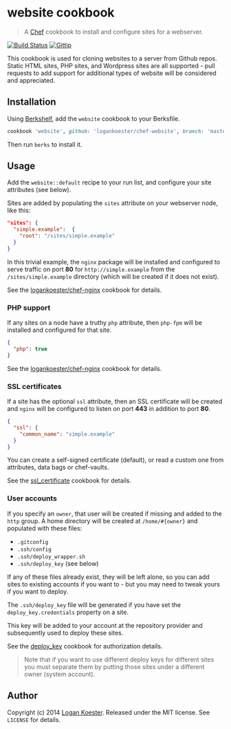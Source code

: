 # website cookbook
> A [Chef](http://getchef.com/) cookbook to install and configure sites for a webserver.

[![Build Status](http://ci.ldk.io/logankoester/chef-website/badge)](http://ci.ldk.io/logankoester/chef-website/)
[![Gittip](http://img.shields.io/gittip/logankoester.png)](https://www.gittip.com/logankoester/)

This cookbook is used for cloning websites to a server from Github repos. Static HTML sites, PHP sites, and Wordpress sites are all supported - pull requests to add support for additional types of website will be considered and appreciated.

## Installation

Using [Berkshelf](http://berkshelf.com/), add the `website` cookbook to your Berksfile.

```ruby
cookbook 'website', github: 'logankoester/chef-website', branch: 'master'
```
Then run `berks` to install it.

## Usage

Add the `website::default` recipe to your run list, and configure your site attributes (see below).

Sites are added by populating the `sites` attribute on your webserver node, like this:

```json
"sites": {
  "simple.example":  {
    "root": "/sites/simple.example"
  }
}
```

In this trivial example, the `nginx` package will be installed and configured to serve traffic on port **80** for `http://simple.example` from the `/sites/simple.example` directory (which will be created if it does not exist).

See the [logankoester/chef-nginx](github.com/logankoester/chef-nginx) cookbook for details.

### PHP support

If any sites on a node have a truthy `php` attribute, then `php-fpm` will be installed and configured for that site.

```json
{ 
  "php": true
}
```

See the [logankoester/chef-nginx](github.com/logankoester/chef-nginx) cookbook for details.

### SSL certificates

If a site has the optional `ssl` attribute, then an SSL certificate will be created and `nginx` will be configured to listen on port **443** in addition to port **80**.

```json
{ 
  "ssl": {
    "common_name": "simple.example"
  }
}
```

You can create a self-signed certificate (default), or read a custom one from attributes, data bags or chef-vaults.

See the [ssl_certificate](https://supermarket.getchef.com/cookbooks/ssl_certificate) cookbook for details.

### User accounts

If you specify an `owner`, that user will be created if missing and added to the `http` group. A home directory will
be created at `/home/#{owner}` and populated with these files:

* `.gitconfig`
* `.ssh/config`
* `.ssh/deploy_wrapper.sh`
* `.ssh/deploy_key` (see below)

If any of these files already exist, they will be left alone, so you can add sites to existing accounts
if you want to - but you may need to tweak yours if you want to deploy.

The `.ssh/deploy_key` file will be generated if you have set the `deploy_key.credentials` property on a site.

This key will be added to your account at the repository provider and subsequently used to deploy these sites.

See the [deploy_key](https://supermarket.getchef.com/cookbooks/deploy_key) cookbook for authorization details.

> Note that if you want to use different deploy keys for different sites you must separate them by putting those sites under a different owner (system account).

## Author

Copyright (c) 2014 [Logan Koester](http://logankoester.com). Released under the MIT license. See `LICENSE` for details.
